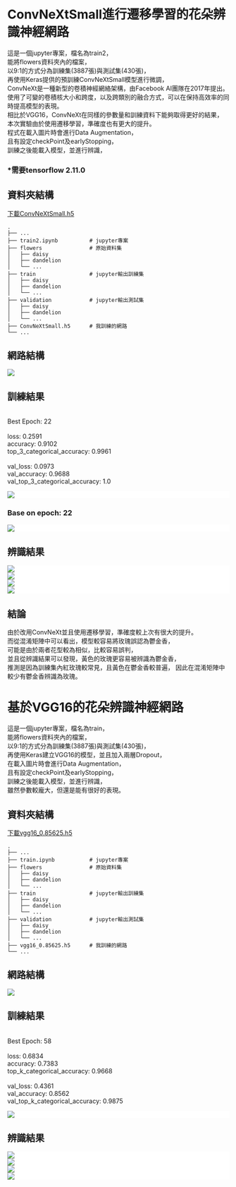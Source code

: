 # ConvNeXtSmall進行遷移學習的花朵辨識神經網路
這是一個jupyter專案，檔名為train2，<br />
能將flowers資料夾內的檔案，<br />
以9:1的方式分為訓練集(3887張)與測試集(430張)，<br />
再使用Keras提供的預訓練ConvNeXtSmall模型進行微調，<br />
ConvNeXt是一種新型的卷積神經網絡架構，由Facebook AI團隊在2017年提出。<br/>
使用了可變的卷積核大小和跨度，以及跨類別的融合方式，可以在保持高效率的同時提高模型的表現。<br/>
相比於VGG16，ConvNeXt在同樣的參數量和訓練資料下能夠取得更好的結果，<br/>
本次實驗由於使用遷移學習，準確度也有更大的提升。<br/>
程式在載入圖片時會進行Data Augmentation，<br />
且有設定checkPoint及earlyStopping，<br />
訓練之後能載入模型，並進行辨識，<br />
### *需要tensorflow 2.11.0

## 資料夾結構
[下載ConvNeXtSmall.h5](https://drive.google.com/file/d/1J9w7fvUxrf2JPr6I2MLe7P7vR0afTe1W/view?usp=share_link)
```
.
├── ...
├── train2.ipynb          # jupyter專案
├── flowers               # 原始資料集
│   ├── daisy
│   ├── dandelion
│   └── ...
├── train                 # jupyter輸出訓練集
│   ├── daisy
│   ├── dandelion
│   └── ...
├── validation            # jupyter輸出測試集
│   ├── daisy
│   ├── dandelion
│   └── ...
├── ConvNeXtSmall.h5      # 我訓練的網路
└── ...
```
## 網路結構
<p align="left">
    <img src="./img/layerC.png">
    <br/>
</p>

## 訓練結果
<br />
Best Epoch: 22<br /><br />
loss: 0.2591<br />
accuracy: 0.9102<br />
top_3_categorical_accuracy: 0.9961<br />
<br />
val_loss: 0.0973<br />
val_accuracy: 0.9688<br />
val_top_3_categorical_accuracy: 1.0<br />
<p align="left" style="background-color:white;">
    <img src="./img/graphC.png">
    <br/>
</p>

### Base on epoch: 22
<p align="left" style="background-color:white;">
    <img src="./img/confusionC.png">
    <br/>
</p>

## 辨識結果
<p align="left" style="background-color:white;">
    <img src="./img/c1.png">
    <br/>
    <img src="./img/c2.png">
    <br/>
    <img src="./img/c3.png">
    <br/>
    <img src="./img/c4.png">
    <br/>
</p>

## 結論
由於改用ConvNeXt並且使用遷移學習，準確度較上次有很大的提升。<br/>
而從混淆矩陣中可以看出，模型較容易將玫瑰誤認為鬱金香，<br/>
可能是由於兩者花型較為相似，比較容易誤判，<br/>
並且從辨識結果可以發現，黃色的玫瑰更容易被辨識為鬱金香，<br/>
推測是因為訓練集內紅玫瑰較常見，且黃色在鬱金香較普遍，
因此在混淆矩陣中較少有鬱金香辨識為玫瑰。


# 基於VGG16的花朵辨識神經網路
這是一個jupyter專案，檔名為train，<br />
能將flowers資料夾內的檔案，<br />
以9:1的方式分為訓練集(3887張)與測試集(430張)，<br />
再使用Keras建立VGG16的模型，並且加入兩層Dropout，<br />
在載入圖片時會進行Data Augmentation，<br />
且有設定checkPoint及earlyStopping，<br />
訓練之後能載入模型，並進行辨識，<br />
雖然參數較龐大，但還是能有很好的表現。

## 資料夾結構
[下載vgg16_0.85625.h5](https://drive.google.com/file/d/1bdblo4Msab4FRrOV4HzZqTLYTyFnWfQg/view?usp=share_link)
```
.
├── ...
├── train.ipynb           # jupyter專案
├── flowers               # 原始資料集
│   ├── daisy
│   ├── dandelion
│   └── ...
├── train                 # jupyter輸出訓練集
│   ├── daisy
│   ├── dandelion
│   └── ...
├── validation            # jupyter輸出測試集
│   ├── daisy
│   ├── dandelion
│   └── ...
├── vgg16_0.85625.h5      # 我訓練的網路
└── ...
```
## 網路結構
<p align="left">
    <img src="./img/layer.png">
    <br/>
</p>

## 訓練結果
<br />
Best Epoch: 58<br /><br />
loss: 0.6834<br />
accuracy: 0.7383<br />
top_k_categorical_accuracy: 0.9668<br />
<br />
val_loss: 0.4361<br />
val_accuracy: 0.8562<br />
val_top_k_categorical_accuracy: 0.9875<br />
<p align="left" style="background-color:white;">
    <img src="./img/graph2.png">
    <br/>
</p>

## 辨識結果
<p align="left" style="background-color:white;">
    <img src="./img/o1.png">
    <br/>
    <img src="./img/o2.png">
    <br/>
    <img src="./img/o3.png">
    <br/>
    <img src="./img/o4.png">
    <br/>
</p>
